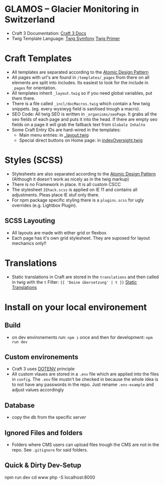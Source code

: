 # GLAMOS – Glacier Monitoring in Switzerland

* Craft 3 Documentation: [Craft 3 Docs](https://docs.craftcms.com/v3/)
* Twig Template Language: [Twig Symfony](https://twig.symfony.com/doc/2.x/templates.html) [Twig Primer](https://docs.craftcms.com/v3/dev/twig-primer.html)

# Craft Templates

* All templates are separated according to the [Atomic Design Pattern](https://patternlab.io/)
* All pages with url's are found in `/templates/_pages` from there on all elements are split into includes. Its easiest to look for the include in `_pages` for orientation.
* All templates inherit `_layout.twig` so if you need global variables, put them there.
* There is a file called `_incl/docMacros.twig` which contain a few twig snippets. (eg. every wysiwyg field is sanitised trough a macro).
* SEO Code: All twig SEO is written in `_organisms/seoPage`. It grabs all the seo fields of each page and puts it into the head. If there are empty seo fields on a page it will grab the fallback text from `Globale Inhalte`
* Some Craft Entry IDs are hard-wired in the templates:
	- Main menu entries: in [_layout.twig](templates/_layout.twig)
	- Special direct buttons on Home page: in [indexOversight.twig](templates/_organisms/indexOversight.twig)

# Styles (SCSS)

* Stylesheets are also separated according to the [Atomic Design Pattern](https://patternlab.io/) (Although it doesn't work as nicely as in the twig markup)
* There is no Framework in place. It is all custom CSCC
* The stylesheet `IEhack.scss` is applied on IE 11 and contains all adjustments. Pleas place IE stuf only there.
* For npm package specific styling there is a `plugins.scss` for ugly overrides (e.g. Lightbox Plugin).

## SCSS Layouting

* All layouts are made with either grid or flexbox
* Each page has it's own grid stylesheet. They are suposed for layout mechanics only!!

# Translations
* Static translations in Craft are stored in the `translations` and then called in twig with the `t` Filter: `{{ 'Deine übersetzung' | t }}` [Static Translations](https://docs.craftcms.com/v3/static-translations.html#app)

# Install on your local environement

## Build

* on dev environements run: `npm i` once and then for development: `npm run dev`

## Custom environements

* Craft 3 uses [DOTENV](https://docs.craftcms.com/v3/config/environments.html) principle
* All custom vlaues are stored in a `.env` file which are applied into the files in `config`. The `.env` file mustn't be checked in because the whole idea is to not have any passwords in the repo. Just rename `.env-example` and adjust values accordingly

## Database

* copy the db from the specific server

## Ignored Files and folders

* Folders where CMS users can upload files trough the CMS are not in the repo. See `.gitignore` for said folders.


## Quick & Dirty Dev-Setup

npm run dev
cd www
php -S localhost:8000

